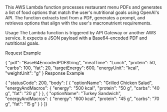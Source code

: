 This AWS Lambda function processes restaurant menu PDFs and generates a list of food options that match the user's nutritional goals using OpenAI's API. The function extracts text from a PDF, generates a prompt, and retrieves options that align with the user's macronutrient requirements.

Usage
The Lambda function is triggered by API Gateway or another AWS service. It expects a JSON payload with a Base64-encoded PDF and nutritional goals.

Request Example

{
  "pdf": "Base64EncodedPDFString",
  "mealTime": "Lunch",
  "protein": 50,
  "carbs": 100,
  "fat": 20,
  "targetEnergy": 600,
  "energyUnit": "kcal",
  "weightUnit": "g"
}
Response Example

{
  "statusCode": 200,
  "body": [
    {
      "optionName": "Grilled Chicken Salad",
      "energyAndMacros": {
        "energy": "500 kcal",
        "protein": "50 g",
        "carbs": "40 g",
        "fat": "20 g"
      }
    },
    {
      "optionName": "Turkey Sandwich",
      "energyAndMacros": {
        "energy": "600 kcal",
        "protein": "45 g",
        "carbs": "70 g",
        "fat": "15 g"
      }
    }
  ]}
